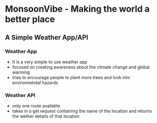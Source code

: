 # MonsoonVibe - Making the world a better place

## A Simple Weather App/API

### Weather App
 - It is a very simple to use weather app
 - focused on creating awareness about the climate change and global warming
 - tries to encourage people to plant more trees and look into environmental hazards

### Weather API
 - only one route available
 - takes in a get request containing the name of the location and returns the wether details of that location